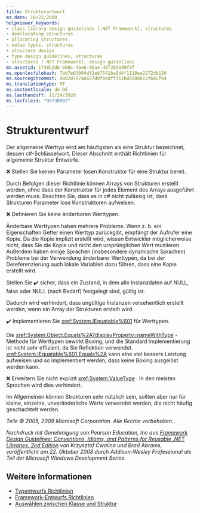 ```yaml
---
title: Strukturentwurf
ms.date: 10/22/2008
helpviewer_keywords:
- class library design guidelines [.NET Framework], structures
- deallocating structures
- allocating structures
- value types, structures
- structure design
- type design guidelines, structures
- structures [.NET Framework], design guidelines
ms.assetid: 1f48b2d8-608c-4be6-9ba4-d8f203ed9f9f
ms.openlocfilehash: 7bb7e63004df2eb7541ba8d4f1118ea2272db126
ms.sourcegitcommit: d8020797a6657d0fbbdff362b80300815f682f94
ms.translationtype: MT
ms.contentlocale: de-DE
ms.lasthandoff: 11/24/2020
ms.locfileid: "95730902"
---
```

# <a name="struct-design"></a>Strukturentwurf

Der allgemeine Werttyp wird am häufigsten als eine Struktur bezeichnet, dessen c#-Schlüsselwort. Dieser Abschnitt enthält Richtlinien für allgemeine Struktur Entwürfe.

 ❌ Stellen Sie keinen Parameter losen Konstruktor für eine Struktur bereit.

 Durch Befolgen dieser Richtlinie können Arrays von Strukturen erstellt werden, ohne dass der Konstruktor für jedes Element des Arrays ausgeführt werden muss. Beachten Sie, dass es in c# nicht zulässig ist, dass Strukturen Parameter lose Konstruktoren aufweisen.

 ❌ Definieren Sie keine änderbaren Werttypen.

 Änderbare Werttypen haben mehrere Probleme. Wenn z. b. ein Eigenschaften Getter einen Werttyp zurückgibt, empfängt der Aufrufer eine Kopie. Da die Kopie implizit erstellt wird, wissen Entwickler möglicherweise nicht, dass Sie die Kopie und nicht den ursprünglichen Wert muziieren. Außerdem haben einige Sprachen (insbesondere dynamische Sprachen) Probleme bei der Verwendung änderbarer Werttypen, da bei der Dereferenzierung auch lokale Variablen dazu führen, dass eine Kopie erstellt wird.

 Stellen Sie ✔️ sicher, dass ein Zustand, in dem alle Instanzdaten auf NULL, false oder NULL (nach Bedarf) festgelegt sind, gültig ist.

 Dadurch wird verhindert, dass ungültige Instanzen versehentlich erstellt werden, wenn ein Array der Strukturen erstellt wird.

 ✔️ Implementieren Sie <xref:System.IEquatable%601> für Werttypen.

 Die <xref:System.Object.Equals%2A?displayProperty=nameWithType> -Methode für Werttypen bewirkt Boxing, und die Standard Implementierung ist nicht sehr effizient, da Sie Reflektion verwendet. <xref:System.IEquatable%601.Equals%2A> kann eine viel bessere Leistung aufweisen und so implementiert werden, dass keine Boxing ausgelöst werden kann.

 ❌ Erweitern Sie nicht explizit <xref:System.ValueType> . In den meisten Sprachen wird dies verhindert.

 Im Allgemeinen können Strukturen sehr nützlich sein, sollten aber nur für kleine, einzelne, unveränderliche Werte verwendet werden, die nicht häufig geschachtelt werden.

 *Teile © 2005, 2009 Microsoft Corporation. Alle Rechte vorbehalten.*

 *Nachdruck mit Genehmigung von Pearson Education, Inc aus [Framework Design Guidelines: Conventions, Idioms, and Patterns for Reusable .NET Libraries, 2nd Edition](https://www.informit.com/store/framework-design-guidelines-conventions-idioms-and-9780321545619) von Krzysztof Cwalina und Brad Abrams, veröffentlicht am 22. Oktober 2008 durch Addison-Wesley Professional als Teil der Microsoft Windows Development Series.*

## <a name="see-also"></a>Weitere Informationen

- [Typentwurfs Richtlinien](type.md)
- [Framework-Entwurfs Richtlinien](index.md)
- [Auswählen zwischen Klasse und Struktur](choosing-between-class-and-struct.md)
